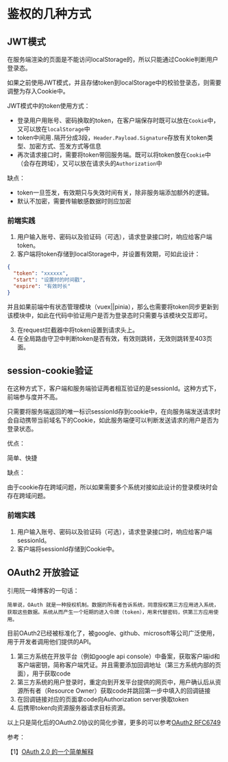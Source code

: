 # 鉴权的几种方式

## JWT模式

在服务端渲染的页面是不能访问localStorage的，所以只能通过Cookie判断用户登录态。

如果之前使用JWT模式，并且存储token到localStorage中的校验登录态，则需要调整为存入Cookie中。

JWT模式中的token使用方式：

- 登录用户用账号、密码换取的token，在客户端保存时既可以放在`Cookie`中，又可以放在`localStorage`中
- token中间用`.`隔开分成3段，`Header.Payload.Signature`存放有关token类型、加密方式、签发方式等信息
- 再次请求接口时，需要将token带回服务端。既可以将token放在`Cookie`中（会存在跨域），又可以放在请求头的`Authorization`中

缺点：

- token一旦签发，有效期只与失效时间有关，除非服务端添加额外的逻辑。
- 默认不加密，需要传输敏感数据时则应加密

### 前端实践

1. 用户输入账号、密码以及验证码（可选），请求登录接口时，响应给客户端token。
2. 客户端将token存储到localStorage中，并设置有效期，可如此设计：

```json
{
  "token": "xxxxxx",
  "start": "设置时的时间戳",
  "expire": "有效时长"
}
```

并且如果前端中有状态管理模块（vuex||pinia），那么也需要将token同步更新到该模块中，如此在代码中验证用户是否为登录态时只需要与该模块交互即可。

3. 在request拦截器中将token设置到请求头上。
4. 在全局路由守卫中判断token是否有效，有效则跳转，无效则跳转至403页面。

## session-cookie验证

在这种方式下，客户端和服务端验证两者相互验证的是sessionId。这种方式下，前端参与度并不高。

只需要将服务端返回的唯一标识sessionId存到cookie中，在向服务端发送请求时会自动携带当前域名下的Cookie，如此服务端便可以判断发送请求的用户是否为登录状态。

优点：

简单、快捷

缺点：

由于cookie存在跨域问题，所以如果需要多个系统对接如此设计的登录模块时会存在跨域问题。

### 前端实践

1. 用户输入账号、密码以及验证码（可选），请求登录接口时，响应给客户端sessionId。
2. 客户端将sessionId存储到Cookie中。

## OAuth2 开放验证

引用阮一峰博客的一句话：

```text
简单说，OAuth 就是一种授权机制。数据的所有者告诉系统，同意授权第三方应用进入系统，获取这些数据。系统从而产生一个短期的进入令牌（token），用来代替密码，供第三方应用使用。
```

目前OAuth2已经被标准化了，被google、github、microsoft等公司广泛使用，用于开发者调用他们提供的API。

1. 第三方系统在开放平台（例如google api console）中备案，获取客户端id和客户端密钥，简称客户端凭证。并且需要添加回调地址（第三方系统内部的页面），用于获取code
2. 第三方系统的用户登录时，重定向到开发平台提供的网页中，用户确认后从资源所有者（Resource Owner）获取code并跳回第一步中填入的回调链接
3. 在回调链接对应的页面拿code向Authorization server换取token
4. 后携带token向资源服务器请求目标资源。

以上只是简化后的OAuth2.0协议的简化步骤，更多的可以参考[OAuth2 RFC6749](https://colobu.com/2017/04/28/oauth2-rfc6749/#1-2-_%E5%8D%8F%E8%AE%AE%E6%B5%81%E7%A8%8B)

参考：

【1】[OAuth 2.0 的一个简单解释](http://www.ruanyifeng.com/blog/2019/04/oauth_design.html)
